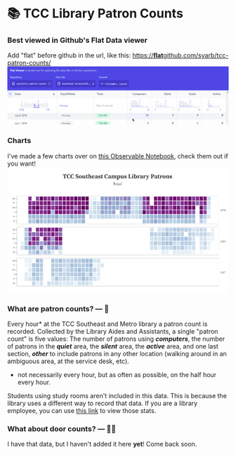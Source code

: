 # 📚 TCC Library Patron Counts
### Best viewed in Github's Flat Data viewer 
Add "flat" before github in the url, like this: [https://**flat**github.com/syarb/tcc-patron-counts/](https://flatgithub.com/syarb/tcc-patron-counts/)
![Flat data viewer preview](/images/flat-data-preview.gif)

### Charts
I've made a few charts over on [this Observable Notebook](https://observablehq.com/@syarb/sec-patron-count-plots), check them out if you want!
![Count Data Grid Plot](/images/patron-count-plot.gif)

### What are patron counts? — 🤔 

Every hour* at the TCC Southeast and Metro library a patron count is recorded.   Collected by the Library Aides and Assistants, a single "patron count" is five values: The number of patrons using ***computers***, the number of patrons in the ***quiet*** area, the ***silent*** area, the ***active*** area, and one last section, ***other*** to include patrons in any other location (walking around in an ambiguous area, at the service desk, etc).

* not necessarily every hour, but as often as possible, on the half hour every hour.

Students using study rooms aren't included in this data. This is because the library uses a different way to record that data. If you are a library employee, you can use [this link](https://libcal.library.tulsacc.edu/admin/spaces/stats) to view those stats.

### What about door counts? — 🙋‍♀️
I have that data, but I haven't added it here **yet**! Come back soon.
